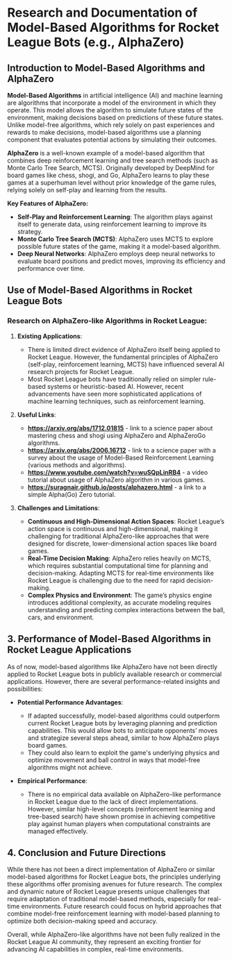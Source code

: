 
# Research and Documentation of Model-Based Algorithms for Rocket League Bots (e.g., AlphaZero)

## Introduction to Model-Based Algorithms and AlphaZero

**Model-Based Algorithms** in artificial intelligence (AI) and machine learning are algorithms that incorporate a model of the environment in which they operate. This model allows the algorithm to simulate future states of the environment, making decisions based on predictions of these future states. Unlike model-free algorithms, which rely solely on past experiences and rewards to make decisions, model-based algorithms use a planning component that evaluates potential actions by simulating their outcomes.

**AlphaZero** is a well-known example of a model-based algorithm that combines deep reinforcement learning and tree search methods (such as Monte Carlo Tree Search, MCTS). Originally developed by DeepMind for board games like chess, shogi, and Go, AlphaZero learns to play these games at a superhuman level without prior knowledge of the game rules, relying solely on self-play and learning from the results.

**Key Features of AlphaZero:**
- **Self-Play and Reinforcement Learning**: The algorithm plays against itself to generate data, using reinforcement learning to improve its strategy.
- **Monte Carlo Tree Search (MCTS)**: AlphaZero uses MCTS to explore possible future states of the game, making it a model-based algorithm.
- **Deep Neural Networks**: AlphaZero employs deep neural networks to evaluate board positions and predict moves, improving its efficiency and performance over time.

## Use of Model-Based Algorithms in Rocket League Bots

### Research on AlphaZero-like Algorithms in Rocket League:

1. **Existing Applications**: 
   - There is limited direct evidence of AlphaZero itself being applied to Rocket League. However, the fundamental principles of AlphaZero (self-play, reinforcement learning, MCTS) have influenced several AI research projects for Rocket League.
   - Most Rocket League bots have traditionally relied on simpler rule-based systems or heuristic-based AI. However, recent advancements have seen more sophisticated applications of machine learning techniques, such as reinforcement learning.

2. **Useful Links**:
   - **https://arxiv.org/abs/1712.01815** - link to a science paper about mastering chess and shogi using AlphaZero and AlphaZeroGo algorithms.
   - **https://arxiv.org/abs/2006.16712** - link to a science paper with a survey about the usage of Model-Based Reinforcement Learning (various methods and algorithms).
   - **https://www.youtube.com/watch?v=wuSQpLinRB4** - a video tutorial about usage of AlphaZero algorithm in various games.
   - **https://suragnair.github.io/posts/alphazero.html** - a link to a simple Alpha(Go) Zero tutorial.

3. **Challenges and Limitations**:
   - **Continuous and High-Dimensional Action Spaces**: Rocket League’s action space is continuous and high-dimensional, making it challenging for traditional AlphaZero-like approaches that were designed for discrete, lower-dimensional action spaces like board games.
   - **Real-Time Decision Making**: AlphaZero relies heavily on MCTS, which requires substantial computational time for planning and decision-making. Adapting MCTS for real-time environments like Rocket League is challenging due to the need for rapid decision-making.
   - **Complex Physics and Environment**: The game’s physics engine introduces additional complexity, as accurate modeling requires understanding and predicting complex interactions between the ball, cars, and environment.

## 3. Performance of Model-Based Algorithms in Rocket League Applications

As of now, model-based algorithms like AlphaZero have not been directly applied to Rocket League bots in publicly available research or commercial applications. However, there are several performance-related insights and possibilities:

- **Potential Performance Advantages**:
  - If adapted successfully, model-based algorithms could outperform current Rocket League bots by leveraging planning and prediction capabilities. This would allow bots to anticipate opponents’ moves and strategize several steps ahead, similar to how AlphaZero plays board games.
  - They could also learn to exploit the game's underlying physics and optimize movement and ball control in ways that model-free algorithms might not achieve.

- **Empirical Performance**: 
  - There is no empirical data available on AlphaZero-like performance in Rocket League due to the lack of direct implementations. However, similar high-level concepts (reinforcement learning and tree-based search) have shown promise in achieving competitive play against human players when computational constraints are managed effectively.

## 4. Conclusion and Future Directions

While there has not been a direct implementation of AlphaZero or similar model-based algorithms for Rocket League bots, the principles underlying these algorithms offer promising avenues for future research. The complex and dynamic nature of Rocket League presents unique challenges that require adaptation of traditional model-based methods, especially for real-time environments. Future research could focus on hybrid approaches that combine model-free reinforcement learning with model-based planning to optimize both decision-making speed and accuracy. 

Overall, while AlphaZero-like algorithms have not been fully realized in the Rocket League AI community, they represent an exciting frontier for advancing AI capabilities in complex, real-time environments.
